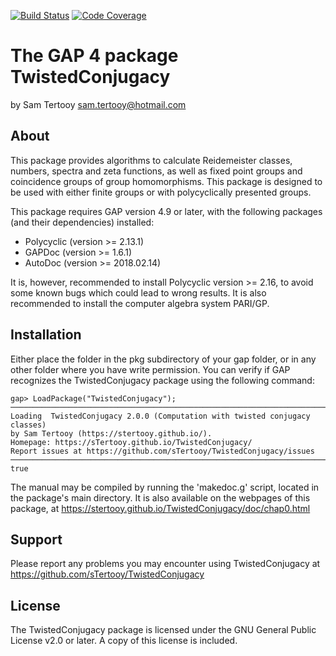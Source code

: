 [![Build Status](https://github.com/sTertooy/TwistedConjugacy/workflows/CI/badge.svg?branch=master)](https://github.com/sTertooy/TwistedConjugacy/actions?query=workflow%3ACI+branch%3Amaster)
[![Code Coverage](https://codecov.io/gh/sTertooy/TwistedConjugacy/branch/master/graph/badge.svg)](https://codecov.io/gh/sTertooy/TwistedConjugacy)

The GAP 4 package TwistedConjugacy
====================================

by Sam Tertooy <sam.tertooy@hotmail.com>



About
------------

This package provides algorithms to calculate Reidemeister classes, numbers,
spectra and zeta functions, as well as fixed point groups and coincidence
groups of group homomorphisms. This package is designed to be used with either
finite groups or with polycyclically presented groups.

This package requires GAP version 4.9 or later, with the following packages
(and their dependencies) installed:
- Polycyclic (version >= 2.13.1)
- GAPDoc (version >= 1.6.1)
- AutoDoc (version >= 2018.02.14)

It is, however, recommended to install Polycyclic version >= 2.16, to avoid 
some known bugs which could lead to wrong results. It is also recommended to
install the computer algebra system PARI/GP.



Installation
------------

Either place the folder in the pkg subdirectory of your gap folder, or in 
any other folder where you have write permission. You can verify if GAP 
recognizes the TwistedConjugacy package using the following command:

    gap> LoadPackage("TwistedConjugacy");
	─────────────────────────────────────────────────────────────────────────────
	Loading  TwistedConjugacy 2.0.0 (Computation with twisted conjugacy classes)
	by Sam Tertooy (https://stertooy.github.io/).
	Homepage: https://sTertooy.github.io/TwistedConjugacy/
	Report issues at https://github.com/sTertooy/TwistedConjugacy/issues
	─────────────────────────────────────────────────────────────────────────────
	true

The manual may be compiled by running the 'makedoc.g' script, located in
the package's main directory.  It is also available on the webpages of this
package, at <https://stertooy.github.io/TwistedConjugacy/doc/chap0.html>



Support
-------
 
Please report any problems you may encounter using TwistedConjugacy 
at <https://github.com/sTertooy/TwistedConjugacy>



License
-------

The TwistedConjugacy package is licensed under the GNU General
Public License v2.0 or later. A copy of this license is included.
